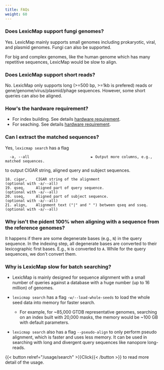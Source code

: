 ```yaml
---
title: FAQs
weight: 60
---
```


### Does LexicMap support fungi genomes?

Yes. LexicMap mainly supports small genomes including prokaryotic, viral, and plasmid genomes.
Fungi can also be supported.

For big and complex genomes, like the human genome which has many repetitive sequences, LexicMap would be slow to align.

### Does LexicMap support short reads?

No. LexicMap only supports long (>=500 bp, >=1kb is prefered) reads or gene/genome/virus/plasmid/phage sequences.
However, some short queries can also be aligned.

### How's the hardware requirement?

- For index building. See details [hardware requirement](https://bioinf.shenwei.me/LexicMap/tutorials/index/#hardware-requirements).
- For seaching. See details [hardware requirement](https://bioinf.shenwei.me/LexicMap/tutorials/search/#hardware-requirements).

### Can I extract the matched sequences?

Yes, `lexicmap search` has a flag

```
  -a, --all                            ► Output more columns, e.g., matched sequences.
```

to output CIGAR string, aligned query and subject sequences.

```
18. cigar,    CIGAR string of the alignment                       (optional with -a/--all)
19. qseq,     Aligned part of query sequence.                     (optional with -a/--all)
20. sseq,     Aligned part of subject sequence.                   (optional with -a/--all)
21. align,    Alignment text ("|" and " ") between qseq and sseq. (optional with -a/--all)
```

### Why isn't the pident 100% when aligning with a sequence from the reference genomes?

It happens if there are some degenerate bases (e.g., `N`) in the query sequence.
In the indexing step, all degenerate bases are converted to their lexicographic first bases. E.g., `N` is converted to `A`.
While for the query sequences, we don't convert them.


### Why is LexicMap slow for batch searching?

- LexicMap is mainly designed for sequence alignment with a small number of queries against a database with a huge number (up to 16 million) of genomes.

- `lexicmap search` has a flag `-w/--load-whole-seeds` to load the whole seed data into memory for
faster search.
    - For example, for ~85,000 GTDB representative genomes, searching on an index built with
20,000 masks, the memory would be ~100 GB with default parameters.
- `lexicmap search` also has a flag `--pseudo-align` to only perform pseudo alignment, which is faster and uses less memory.
It can be used in searching with long and divergent query sequences like nanopore long-reads.

{{< button relref="/usage/search"  >}}Click{{< /button >}}  to read more detail of the usage.

